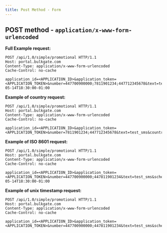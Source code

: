 ```yaml
---
title: Post Method - Form
---
```


## POST method - `application/x-www-form-urlencoded`

**Full Example request:**
``` http
POST /api/1.0/simple/promotional HTTP/1.1
Host: portal.bulkgate.com
Content-Type: application/x-www-form-urlencoded
Cache-Control: no-cache

application_id=<APPLICATION_ID>&application_token=<APPLICATION_TOKEN>&number=447700900000;7811901234;447712345678&text=test_sms&unicode=yes&flash=no&sender_id=gText&sender_id_value=BulkGate&country=gb&schedule=2018-05-14T18:30:00-01:00
```

**Example of country request:**
``` http
POST /api/1.0/simple/promotional HTTP/1.1
Host: portal.bulkgate.com
Content-Type: application/x-www-form-urlencoded
Cache-Control: no-cache

application_id=<APPLICATION_ID>&application_token=<APPLICATION_TOKEN>&number=7811901234;447712345678&text=test_sms&country=gb
```

**Example of ISO 8601 request:**
``` http
POST /api/1.0/simple/promotional HTTP/1.1
Host: portal.bulkgate.com
Content-Type: application/x-www-form-urlencoded
Cache-Control: no-cache

application_id=<APPLICATION_ID>&application_token=<APPLICATION_TOKEN>&number=447700900000;447811901234&text=test_sms&schedule=2018-05-14T18:30:00-01:00
```

**Example of unix timestamp request:**
``` http
POST /api/1.0/simple/promotional HTTP/1.1
Host: portal.bulkgate.com
Content-Type: application/x-www-form-urlencoded
Cache-Control: no-cache

application_id=<APPLICATION_ID>&application_token=<APPLICATION_TOKEN>&number=447700900000;447811901234&text=test_sms&schedule=1526992636
```
